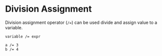 # Division Assignment

Division assignment operator (`/=`) can be used divide and assign value to a variable.

```title="Syntax"
variable /= expr
```

```title="Example"
a /= 3
b /= 4
```

